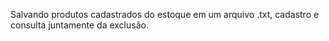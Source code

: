 Salvando produtos cadastrados do estoque em um arquivo .txt, cadastro e consulta juntamente da exclusão.
